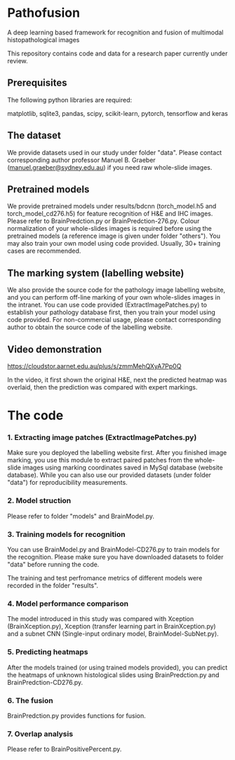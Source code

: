# Pathofusion
A deep learning based framework for recognition and fusion of multimodal histopathological images

This repository contains code and data for a research paper currently under review.

## Prerequisites
The following python libraries are required:

matplotlib, sqlite3, pandas, scipy, scikit-learn, pytorch, tensorflow and keras


## The dataset
We provide datasets used in our study under folder "data". Please contact corresponding author professor Manuel B. Graeber (manuel.graeber@sydney.edu.au) if you need raw whole-slide images.


## Pretrained models
We provide pretrained models under results/bdcnn (torch_model.h5 and torch_model_cd276.h5) for feature recognition of H&E and IHC images. Please refer to BrainPredction.py or BrainPredction-276.py. Colour normalization of your whole-slides images is required before using the pretrained models (a reference image is given under folder "others"). You may also train your own model using code provided. Usually, 30+ training cases are recommended.

## The marking system (labelling website)
We also provide the source code for the pathology image labelling website, and you can perform off-line marking of your own whole-slides images in the intranet. You can use code provided (ExtractImagePatches.py) to establish your pathology database first, then you train your model using code provided. For non-commercial usage, please contact corresponding author to obtain the source code of the labelling website.

## Video demonstration

https://cloudstor.aarnet.edu.au/plus/s/zmmMehQXyA7Pp0Q

In the video, it first shown the original H&E, next the predicted heatmap was overlaid, then the prediction was compared with expert markings.

# The code

### 1. Extracting image patches (ExtractImagePatches.py)
Make sure you deployed the labelling website first. After you finished image marking, you use this module to extract paired patches from the whole-slide images using marking coordinates saved in MySql database (website database). While you can also use our provided datasets (under folder "data") for reproducibility measurements.

### 2. Model struction
Please refer to folder "models" and BrainModel.py.

### 3. Training models for recognition
You can use BrainModel.py and BrainModel-CD276.py to train models for the recognition. Please make sure you have downloaded datasets to folder "data" before running the code. 

The training and test perfromance metrics of different models were recorded in the folder "results".

### 4. Model performance comparison
The model introduced in this study was compared with Xception (BrainXception.py), Xception (transfer learning part in BrainXception.py) and a subnet CNN (Single-input ordinary model, BrainModel-SubNet.py). 

### 5. Predicting heatmaps
After the models trained (or using trained models provided), you can predict the heatmaps of unknown histological slides using BrainPredction.py and BrainPredction-CD276.py. 

### 6. The fusion
BrainPredction.py provides functions for fusion. 

### 7. Overlap analysis
Please refer to BrainPositivePercent.py.

